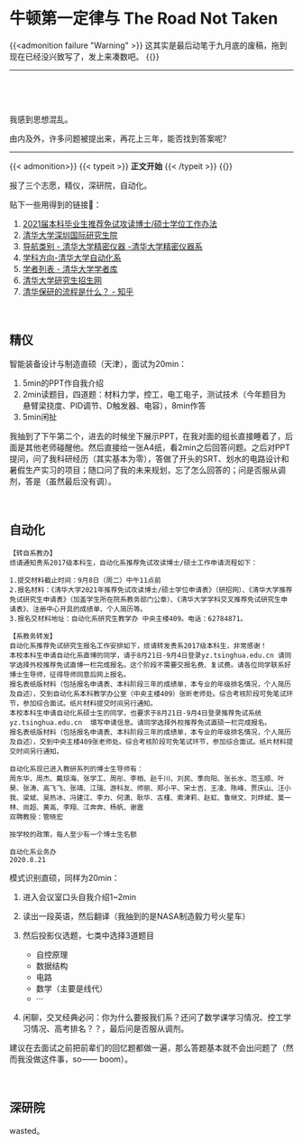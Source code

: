 # 牛顿第一定律与 The Road Not Taken


<!--more-->

{{<admonition failure "Warning" >}}
这其实是最后动笔于九月底的废稿，拖到现在已经没兴致写了，发上来凑数吧。
{{</admonition>}}

---

​    

​    

我感到思想混乱。

由内及外，许多问题被提出来，再花上三年，能否找到答案呢?

---

{{< admonition>}}
{{< typeit >}}
 **正文开始** 
{{< /typeit >}}
{{</admonition>}}



报了三个志愿，精仪，深研院，自动化。

贴下一些用得到的链接:link:：

1. [2021届本科毕业生推荐免试攻读博士/硕士学位工作办法](https://mp.weixin.qq.com/s?__biz=MzAxMDcwMDcwOQ==&mid=2655840146&idx=1&sn=8191a6411605e68c31ea5a2a1a3ff98f)
2. [清华大学深圳国际研究生院](https://www.sigs.tsinghua.edu.cn)
3. [导航类别 - 清华大学精密仪器 -清华大学精密仪器系](http://faculty.dpi.tsinghua.edu.cn/index.html)
4. [学科方向-清华大学自动化系](http://www.au.tsinghua.edu.cn/kxyj/xkfx.htm)
5. [学者列表 - 清华大学学者库](https://thurid.lib.tsinghua.edu.cn/scholar/?departmentsCode=6)
6. [清华大学研究生招生网](http://yz.tsinghua.edu.cn/)
7. [清华保研的流程是什么？ - 知乎](https://www.zhihu.com/question/29092915/answer/101719217)

​    

## 精仪

智能装备设计与制造直硕（天津），面试为20min：

1. 5min的PPT作自我介绍
2. 2min读题目，四道题：材料力学，控工，电工电子，测试技术（今年题目为悬臂梁挠度、PID调节、D触发器、电容），8min作答
3. 5min闲扯

我抽到了下午第二个，进去的时候坐下展示PPT，在我对面的组长直接睡着了，后面是其他老师碰醒他。然后直接给一张A4纸，看2min之后回答问题。之后对PPT提问，问了我科研经历（其实基本为零），答做了开头的SRT、划水的电路设计和暑假生产实习的项目；随口问了我的未来规划，忘了怎么回答的；问是否服从调剂，答是（虽然最后没有调）。

​    

## 自动化

```
【转自系教办】
烦请通知贵系2017级本科生，自动化系推荐免试攻读博士/硕士工作申请流程如下：

1.提交材料截止时间：9月8日（周二）中午11点前
2.报名材料：《清华大学2021年推荐免试攻读博士/硕士学位申请表》（研招网）、《清华大学推荐免试研究生申请表》（加盖学生所在院系教务部门公章）、《清华大学学科交叉推荐免试研究生申请表》、注册中心开具的成绩单、个人简历等。
3.报名交材料地址：自动化系研究生教学办 中央主楼409。电话：62784871。

【系教务转发】
自动化系推荐免试研究生报名工作安排如下，烦请转发贵系2017级本科生，非常感谢！
本校本科生申请自动化系直博的同学，请于8月21日-9月4日登录yz.tsinghua.edu.cn 请同学选择外校推荐免试直博一栏完成报名。这个阶段不需要交报名费、复试费。请各位同学联系好博士生导师，征得导师同意后网上报名。
报名表纸版材料（包括报名申请表、本科阶段三年的成绩单，本专业的年级排名情况，个人简历及自述），交到自动化系本科教学办公室（中央主楼409）张昕老师处。综合考核阶段可免笔试环节，参加综合面试。纸片材料提交时间另行通知。
本校本科生申请自动化系硕士生的同学，也要求于8月21日-9月4日登录推荐免试系统yz.tsinghua.edu.cn  填写申请信息。请同学选择外校推荐免试直硕一栏完成报名。
报名表纸版材料（包括报名申请表、本科阶段三年的成绩单，本专业的年级排名情况，个人简历及自述），交到中央主楼409张老师处。综合考核阶段可免笔试环节，参加综合面试。纸片材料提交时间另行通知。
 
自动化系现已进入教研系列的博士生导师有：
周东华、周杰、戴琼海、张学工、周彤、李梢、赵千川、刘民、季向阳、张长水、范玉顺、叶昊、张涛、高飞飞、张靖、江瑞、游科友、师丽、郑小平、宋士吉、王凌、陈峰、贾庆山、汪小我、梁斌、吴热冰、冯建江、李力、何潇、耿华、古槿、索津莉、赵虹、鲁继文、刘烨斌、莫一林、尚超、黄高、李翔、江奔奔、杨帆、谢震
双聘教授：管晓宏
 
按学校的政策，每人至少有一个博士生名额
 
自动化系业务办
2020.8.21
```

模式识别直硕，同样为20min：

1. 进入会议室口头自我介绍1~2min
2. 读出一段英语，然后翻译（我抽到的是NASA制造毅力号火星车）
3. 然后投影仪选题，七类中选择3道题目
   * 自控原理
   * 数据结构
   * 电路
   * 数学（主要是线代）
   * ···

4. 闲聊，交叉经典必问：你为什么要报我们系？还问了数学课学习情况、控工学习情况、高考排名？？，最后问是否服从调剂。

建议在去面试之前把前辈们的回忆题都做一遍，那么答题基本就不会出问题了（然而我没做这件事，so—— boom）。

​    

## 深研院 ##

wasted。

   
